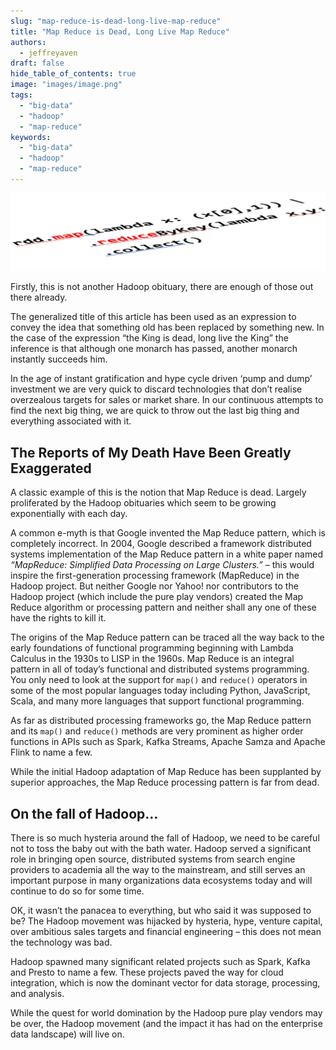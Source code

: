 ```yaml
---
slug: "map-reduce-is-dead-long-live-map-reduce"
title: "Map Reduce is Dead, Long Live Map Reduce"
authors:	
  - jeffreyaven
draft: false
hide_table_of_contents: true
image: "images/image.png"
tags: 
  - "big-data"
  - "hadoop"
  - "map-reduce"
keywords:	
  - "big-data"
  - "hadoop"
  - "map-reduce"
---
```


![Map Reduce is Dead](images/image.png)

Firstly, this is not another Hadoop obituary, there are enough of those out there already.

The generalized title of this article has been used as an expression to convey the idea that something old has been replaced by something new. In the case of the expression “the King is dead, long live the King” the inference is that although one monarch has passed, another monarch instantly succeeds him.

In the age of instant gratification and hype cycle driven ‘pump and dump’ investment we are very quick to discard technologies that don’t realise overzealous targets for sales or market share. In our continuous attempts to find the next big thing, we are quick to throw out the last big thing and everything associated with it.

## The Reports of My Death Have Been Greatly Exaggerated

A classic example of this is the notion that Map Reduce is dead. Largely proliferated by the Hadoop obituaries which seem to be growing exponentially with each day.

A common e-myth is that Google invented the Map Reduce pattern, which is completely incorrect. In 2004, Google described a framework distributed systems implementation of the Map Reduce pattern in a white paper named _“MapReduce: Simplified Data Processing on Large Clusters.”_ – this would inspire the first-generation processing framework (MapReduce) in the Hadoop project. But neither Google nor Yahoo! nor contributors to the Hadoop project (which include the pure play vendors) created the Map Reduce algorithm or processing pattern and neither shall any one of these have the rights to kill it.

The origins of the Map Reduce pattern can be traced all the way back to the early foundations of functional programming beginning with Lambda Calculus in the 1930s to LISP in the 1960s. Map Reduce is an integral pattern in all of today’s functional and distributed systems programming. You only need to look at the support for `map()` and `reduce()` operators in some of the most popular languages today including Python, JavaScript, Scala, and many more languages that support functional programming.

As far as distributed processing frameworks go, the Map Reduce pattern and its `map()` and `reduce()` methods are very prominent as higher order functions in APIs such as Spark, Kafka Streams, Apache Samza and Apache Flink to name a few.

While the initial Hadoop adaptation of Map Reduce has been supplanted by superior approaches, the Map Reduce processing pattern is far from dead.

## On the fall of Hadoop...

There is so much hysteria around the fall of Hadoop, we need to be careful not to toss the baby out with the bath water. Hadoop served a significant role in bringing open source, distributed systems from search engine providers to academia all the way to the mainstream, and still serves an important purpose in many organizations data ecosystems today and will continue to do so for some time.

OK, it wasn’t the panacea to everything, but who said it was supposed to be? The Hadoop movement was hijacked by hysteria, hype, venture capital, over ambitious sales targets and financial engineering – this does not mean the technology was bad.

Hadoop spawned many significant related projects such as Spark, Kafka and Presto to name a few. These projects paved the way for cloud integration, which is now the dominant vector for data storage, processing, and analysis.

While the quest for world domination by the Hadoop pure play vendors may be over, the Hadoop movement (and the impact it has had on the enterprise data landscape) will live on.
